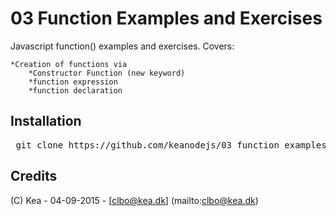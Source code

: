 # 03 Function Examples and Exercises

Javascript function() examples and exercises.
Covers:   

	*Creation of functions via   
		*Constructor Function (new keyword)   
		*function expression   
		*function declaration   

## Installation

<pre> git clone https://github.com/keanodejs/03_function_examples_and_exercises.git </pre>

## Credits

(C) Kea - 04-09-2015 - [clbo@kea.dk]  (mailto:clbo@kea.dk)